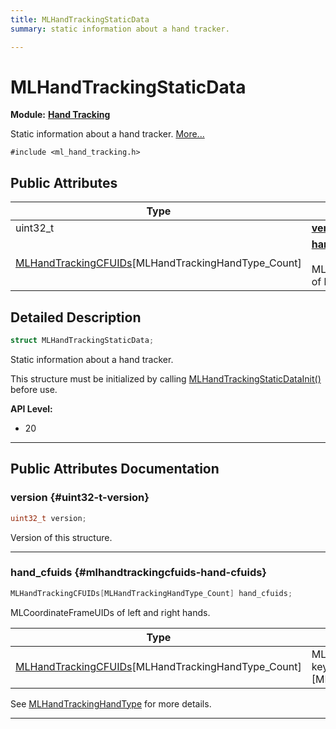 ```yaml
---
title: MLHandTrackingStaticData
summary: static information about a hand tracker. 

---
```


# MLHandTrackingStaticData

**Module:** **[Hand Tracking](/versioned_docs/version-03-Jan-2023/api-ref/api/Modules/group___hand_tracking/group___hand_tracking.md)**



Static information about a hand tracker.  [More...](#detailed-description)


`#include <ml_hand_tracking.h>`

## Public Attributes

| Type           | Name           |
| -------------- | -------------- |
| uint32_t | **[version](/versioned_docs/version-03-Jan-2023/api-ref/api/Modules/group___hand_tracking/struct_m_l_hand_tracking_static_data.md#uint32-t-version)**  |
| [MLHandTrackingCFUIDs](/versioned_docs/version-03-Jan-2023/api-ref/api/Modules/group___hand_tracking/struct_m_l_hand_tracking_c_f_u_i_ds.md)[MLHandTrackingHandType_Count] | **[hand_cfuids](/versioned_docs/version-03-Jan-2023/api-ref/api/Modules/group___hand_tracking/struct_m_l_hand_tracking_static_data.md#mlhandtrackingcfuids-hand-cfuids)** <br></br>MLCoordinateFrameUIDs of left and right hands.  |

## Detailed Description

```cpp
struct MLHandTrackingStaticData;
```

Static information about a hand tracker. 

This structure must be initialized by calling [MLHandTrackingStaticDataInit()](/versioned_docs/version-03-Jan-2023/api-ref/api/Modules/group___hand_tracking/group___hand_tracking.md#void-mlhandtrackingstaticdatainit) before use.




**API Level:**
  * 20 




-----------
## Public Attributes Documentation

### version {#uint32-t-version}

```cpp
uint32_t version;
```


Version of this structure. 





-----------

### hand_cfuids {#mlhandtrackingcfuids-hand-cfuids}

```cpp
MLHandTrackingCFUIDs[MLHandTrackingHandType_Count] hand_cfuids;
```

MLCoordinateFrameUIDs of left and right hands. 


| Type | Description |
|--|--|
| [MLHandTrackingCFUIDs](/versioned_docs/version-03-Jan-2023/api-ref/api/Modules/group___hand_tracking/struct_m_l_hand_tracking_c_f_u_i_ds.md)[MLHandTrackingHandType_Count] | MLCoordinateFrameUIDs for the keypoints. [MLHandTrackingHandType_Count] |


See [MLHandTrackingHandType](/versioned_docs/version-03-Jan-2023/api-ref/api/Modules/group___hand_tracking/group___hand_tracking.md#enum-mlhandtrackinghandtype) for more details. 





-----------

